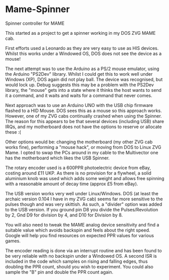 # Mame-Spinner
Spinner controller for MAME

This started as a project to get a spinner working in my DOS ZVG MAME cab.

First efforts used a Leonardo as they are very easy to use as HIS devices. Whilst this works under a Windowed OS, DOS does not see the device as a mouse!

The next attempt was to use the Arduino as a PS/2 mouse emulator, using the Arduino "PS2Dev" library. Whilst I could get this to work well under Windows (XP), DOS again did not play ball. The device was recognised, but would lock up. Debug suggests this may be a problem with the PS2Dev library, the "mouse" gets into a state where it thinks the host wants to send it a command, and it waits and waits for a command that never comes.

Next approach was to use an Arduino UNO with the USB chip firmware flashed to a HID Mouse. DOS sees this as a mouse so this approach works. However, one of my ZVG cabs continually crashed when using the Spinner. The reason for this appears to be that several devices (including USB) share IRQs, and my motherboard does not have the options to reserve or allocate these :(

Other options would be: changing the motherboard (my other ZVG cab works fine), performing a "mouse hack", or moving from DOS to Linux ZVG Mame. I opted to swap the PCs around in my cable to the Multivector one has the motherboard which likes the USB Spinner.

The rotary encoder used is a 600PPR photoelectric device from eBay, costing around £11 UKP. As there is no provision for a flywheel, a solid aluminium knob was used which adds some weight and allows free spinning with a reasonable amount of decay time (approx £5 from eBay).

The USB version works very well under Linux/Windows. DOS (at least the archaic version 0.104 I have in my ZVG cab) seems far more sensitive to the pulses though and was very skittish. As such, a "divider" option was added to the USB version. If you ground pin D8 you divide the Pulses/Revolution by 2, Gnd D9 for division by 4, and D10 for Division by 8.

You will also need to tweak the MAME analog device sensitivity and find a suitable value which avoids backspin and feels about the right speed. Google will help you find resources on expected PPR values for various games.

The encoder reading is done via an interrupt routine and has been found to be very reliable with no backspin under a Windowed OS. A second ISR is included in the code which samples on rising and falling edges, thus doubling the PPR count, should you wish to experiment. You could also sample the "B" pin and double the PPR count again.

